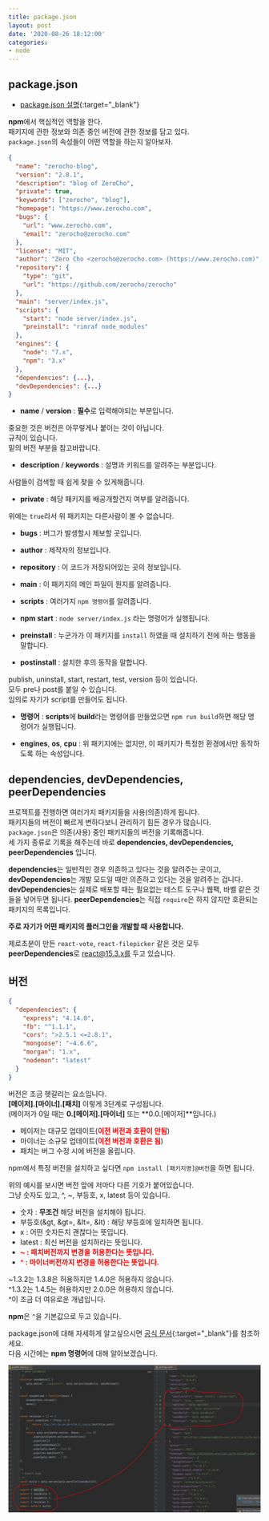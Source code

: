 ```yaml
---
title: package.json
layout: post
date: '2020-08-26 18:12:00'
categories:
- node
---
```


## package.json

* [package.json 설명](https://www.zerocho.com/category/NodeJS/post/5825a3caaff5c70018279975){:target="_blank"}

**npm**에서 핵심적인 역할을 한다.  
패키지에 관한 정보와 의존 중인 버전에 관한 정보를 담고 있다.  
`package.json`의 속성들이 어떤 역할을 하는지 알아보자.

```json
{
  "name": "zerocho-blog",
  "version": "2.8.1",
  "description": "blog of ZeroCho",
  "private": true,
  "keywords": ["zerocho", "blog"],
  "homepage": "https://www.zerocho.com",
  "bugs": {
    "url": "www.zerocho.com",
    "email": "zerocho@zerocho.com"
  },
  "license": "MIT",
  "author": "Zero Cho <zerocho@zerocho.com> (https://www.zerocho.com)",
  "repository": {
    "type": "git",
    "url": "https://github.com/zerocho/zerocho"
  },
  "main": "server/index.js",
  "scripts": {
    "start": "node server/index.js",
    "preinstall": "rimraf node_modules"
  },
  "engines": {
    "node": "7.x",
    "npm": "3.x"
  },
  "dependencies": {...},
  "devDependencies": {...}
}
```

* **name** / **version** : **필수**로 입력해야되는 부분입니다.

중요한 것은 버전은 아무렇게나 붙이는 것이 아닙니다.  
규칙이 있습니다.  
밑의 버전 부분을 참고바랍니다.

* **description** / **keywords** : 설명과 키워드를 알려주는 부분입니다.
 
사람들이 검색할 때 쉽게 찾을 수 있게해줍니다.  

* **private** : 해당 패키지를 배공개할건지 여부를 알려줍니다.

위에는 `true`라서 위 패키지는 다른사람이 볼 수 없습니다.

* **bugs** : 버그가 발생할시 제보할 곳입니다.

* **author** : 제작자의 정보입니다.

* **repository** : 이 코드가 저장되어있는 곳의 정보입니다.

* **main** : 이 패키지의 메인 파일이 뭔지를 알려줍니다.

* **scripts** : 여러가지 `npm 명령어`를 알려줍니다.

* **npm start** : `node server/index.js` 라는 명령어가 실행됩니다.

* **preinstall** : 누군가가 이 패키지를 `install` 하였을 때 설치하기 전에 하는 행동을 말합니다.

* **postinstall** : 설치한 후의 동작을 말합니다. 

publish, uninstall, start, restart, test, version 등이 있습니다.  
모두 pre나 post를 붙일 수 있습니다.  
임의로 자기가 script를 만들어도 됩니다.

* **명령어** : **scripts**에 **build**라는 명령어를 만들었으면 `npm run build`하면 해당 명령어가 실행됩니다.

* **engines**, **os**, **cpu** : 위 패키지에는 없지만, 이 패키지가 특정한 환경에서만 동작하도록 하는 속성입니다.

## dependencies, devDependencies, peerDependencies

프로젝트를 진행하면 여러가지 패키지들을 사용(의존)하게 됩니다.  
패키지들의 버전이 빠르게 변하다보니 관리하기 힘든 경우가 많습니다.  
`package.json`은 의존(사용) 중인 패키지들의 버전을 기록해줍니다.  
세 가지 종류로 기록을 해주는데 바로 **dependencies, devDependencies, peerDependencies** 입니다.

**dependencies**는 일반적인 경우 의존하고 있다는 것을 알려주는 곳이고,  
**devDependencies**는 개발 모드일 때만 의존하고 있다는 것을 알려주는 겁니다.  
**devDependencies**는 실제로 배포할 때는 필요없는 테스트 도구나 웹팩, 바벨 같은 것들을 넣어두면 됩니다.
**peerDependencies**는 직접 `require`은 하지 않지만 호환되는 패키지의 목록입니다.  

**주로 자기가 어떤 패키지의 플러그인을 개발할 때 사용합니다.**  

제로초분이 만든 `react-vote`, `react-filepicker` 같은 것은 모두 **peerDependencies**로 react@15.3.x를 두고 있습니다.

## 버전

```json
{
  "dependencies": {
    "express": "4.14.0",
    "fb": "^1.1.1",
    "cors": ">2.5.1 <=2.8.1",
    "mongoose": "~4.6.6",
    "morgan": "1.x",
    "nodemon": "latest"
  }
}
```

버전은 조금 헷갈리는 요소입니다.  
**[메이저].[마이너].[패치]** 이렇게 3단계로 구성됩니다.  
(메이저가 0일 때는 **0.[메이저].[마이너]** 또는 **0.0.[메이저]**입니다.)  

* 메이저는 대규모 업데이트(**<span style="color:red">이전 버전과 호환이 안됨</span>**)
* 마이너는 소규모 업데이트(**<span style="color:red">이전 버전과 호환은 됨</span>**)
* 패치는 버그 수정 시에 버전을 올립니다.

npm에서 특정 버전을 설치하고 싶다면 `npm install [패키지명]@버전`을 하면 됩니다.  

위의 예시를 보시면 버전 앞에 저마다 다른 기호가 붙어있습니다.  
그냥 숫자도 있고, ^, ~, 부등호, x, latest 등이 있습니다.

* 숫자 : **무조건** 해당 버전을 설치해야 됩니다.
* 부등호(&gt, &gt=, &lt=, &lt) : 해당 부등호에 일치하면 됩니다.
* x : 어떤 숫자든지 괜찮다는 뜻입니다.
* latest : 최신 버전을 설치하라는 뜻입니다.
* **<span style="color:red">~ : 패치버전까지 변경을 허용한다는 뜻입니다.</span>**
* **<span style="color:red">^ : 마이너버전까지 변경을 허용한다는 뜻입니다.</span>**

~1.3.2는 1.3.8은 허용하지만 1.4.0은 허용하지 않습니다.  
^1.3.2는 1.4.5는 허용하지만 2.0.0은 허용하지 않습니다.  
^이 조금 더 여유로운 개념입니다.

**npm**은 `^`을 기본값으로 두고 있습니다.  

package.json에 대해 자세하게 알고싶으시면 [공식 문서](https://docs.npmjs.com/files/package.json){:target="_blank"}를 참조하세요.  
다음 시간에는 **npm 명령어**에 대해 알아보겠습니다.

![](/static/img/node/image03.jpg)